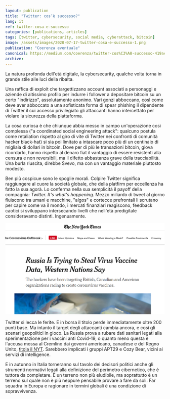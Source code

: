 ```yaml
---
layout: publication
title: "Twitter: cos’è successo?"
lang: it
ref: twitter-cosa-e-successo
categories: [publications, articles]
tags: [twitter, cybersecurity, social media, cyberattack, bitcoin]
image: /assets/images/2020-07-17-twitter-cosa-e-successo-1.png
publication: "Coerenza eventuale"
canonical: https://medium.com/coerenza/twitter-cos%C3%A8-successo-419ac8f94e95
archive:
---
```


La natura profonda dell'età digitale, la cybersecurity, qualche volta torna in grande stile alle luci della ribalta.

Una raffica di exploit che targettizzano account associati a personaggi e aziende di altissimo profilo per indurre i follower a depositare bitcoin su un certo "indirizzo", assolutamente anonimo. Vari gonzi abboccano, così come deve aver abboccato a una sofisticata forma di spear phishing il dipendente di Twitter il cui accesso privilegiato gli attaccanti hanno intercettato per violare la sicurezza della piattaforma.

La cosa curiosa è che chiunque abbia messo in campo un'operazione così complessa ("a coordinated social engineering attack": qualcuno postula come retaliation rispetto al giro di vite di Twitter nei confronti di comunità hacker black-hat) si sia poi limitato a intascare poco più di un centinaio di migliaia di dollari in bitcoin. Dove per di più le transazioni bitcoin, giova ricordarlo, hanno rispetto al denaro fiat il vantaggio di essere resistenti alla censura e non reversibili, ma il difetto abbastanza grave della tracciabilità. Una burla riuscita, direbbe Svevo, ma con un vantaggio materiale piuttosto modesto.

Ben più cospicue sono le spoglie morali. Colpire Twitter significa raggiungere al cuore la società globale, che della platfirm per eccellenza ha fatto la sua agorà. Lo conferma nella sua semplicità il payoff della compagnia: *Twitter. It's what's happening*. Mezzo miliardo di tweet al giorno fluiscono tra umani e macchine, "algos" e cortecce prefrontali li scrutano per capire come va il mondo, i mercati finanziari reagiscono, feedback caotici si sviluppano intersecando livelli che nell'età predigitale consideravamo distinti. Ingenuamente.

![NYT: Russia Is Trying to Steal Virus Vaccine Data, Western Nations Say](/assets/images/2020-07-17-twitter-cosa-e-successo-2.png)

Twitter si lecca le ferite. E in borsa il titolo perde immediatamente oltre 200 punti base. Ma intanto il target degli attaccanti cambia ancora, e così gli scenari geopolitici in gioco. La Russia prova a rubare dati sanitari legati alla sperimentazione per i vaccini anti Covid-19, o quanto meno questa è l'accusa mossa al Cremlino dai governi americano, canadese e del Regno Unito, [titola il NYT](https://www.nytimes.com/2020/07/16/us/politics/vaccine-hacking-russia.html). Sarebbero implicati i gruppi APT29 e Cozy Bear, vicini ai servizi di intelligence.

E in autunno in Italia torneranno sul tavolo dei decisori politici anche gli strumenti normativi legati alla definizione del perimetro cibernetico, che è tuttora da completare. È un terreno non più eludibile, ma soprattutto è un terreno sul quale non è più neppure pensabile provare a fare da soli. Far squadra in Europa e ragionare in termini globali è una condizione di sopravvivenza.
